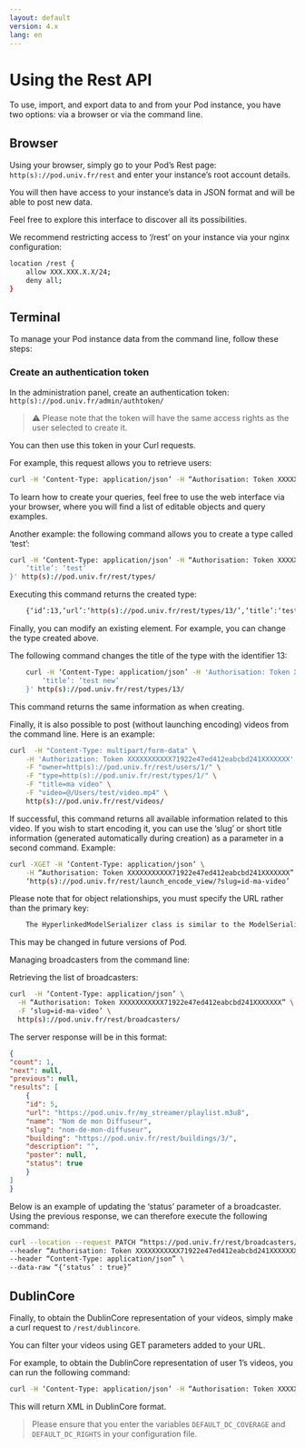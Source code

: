 ```yaml
---
layout: default
version: 4.x
lang: en
---
```


# Using the Rest API

To use, import, and export data to and from your Pod instance, you have two options: via a browser or via the command line.

## Browser

Using your browser, simply go to your Pod’s Rest page: `http(s)://pod.univ.fr/rest` and enter your instance’s root account details.

You will then have access to your instance’s data in JSON format and will be able to post new data.

Feel free to explore this interface to discover all its possibilities.

We recommend restricting access to ‘/rest’ on your instance via your nginx configuration:

```bash
location /rest {
    allow XXX.XXX.X.X/24;
    deny all;
}
```

## Terminal

To manage your Pod instance data from the command line, follow these steps:

### Create an authentication token

In the administration panel, create an authentication token: `http(s)://pod.univ.fr/admin/authtoken/`

> ⚠️ Please note that the token will have the same access rights as the user selected to create it.

You can then use this token in your Curl requests.

For example, this request allows you to retrieve users:

```bash
curl -H ‘Content-Type: application/json’ -H “Authorisation: Token XXXXXXXXXXX71922e47ed412eabcbd241XXXXXXX” -X GET -d “{}” http(s)://pod.univ.fr/rest/users/
```

To learn how to create your queries, feel free to use the web interface via your browser, where you will find a list of editable objects and query examples.

Another example: the following command allows you to create a type called ‘test’:

```bash
curl -H ‘Content-Type: application/json’ -H “Authorisation: Token XXXXXXXXXXX71922e47ed412eabcbd241XXXXXXX” -X POST -d '{
    ‘title’: ‘test’
}' http(s)://pod.univ.fr/rest/types/
```

Executing this command returns the created type:

```bash
    {‘id’:13,‘url’:‘http(s)://pod.univ.fr/rest/types/13/’,‘title’:‘test’,“description”:‘-- sorry, no translation provided --’,‘icon’:null}
```

Finally, you can modify an existing element. For example, you can change the type created above.

The following command changes the title of the type with the identifier 13:

```bash
    curl -H ‘Content-Type: application/json’ -H 'Authorisation: Token XXXXXXXXXXX71922e47ed412eabcbd241XXXXXXX' -X PATCH -d '{
        ‘title’: ‘test new’
    }' http(s)://pod.univ.fr/rest/types/13/
```

This command returns the same information as when creating.

Finally, it is also possible to post (without launching encoding) videos from the command line. Here is an example:

```bash
curl  -H "Content-Type: multipart/form-data" \
    -H 'Authorization: Token XXXXXXXXXXX71922e47ed412eabcbd241XXXXXXX' \
    -F "owner=http(s)://pod.univ.fr/rest/users/1/" \
    -F "type=http(s)://pod.univ.fr/rest/types/1/" \
    -F "title=ma video" \
    -F "video=@/Users/test/video.mp4" \
    http(s)://pod.univ.fr/rest/videos/
```

If successful, this command returns all available information related to this video. If you wish to start encoding it, you can use the ‘slug’ or short title information (generated automatically during creation) as a parameter in a second command. Example:

```bash
curl -XGET -H ‘Content-Type: application/json’ \
    -H “Authorisation: Token XXXXXXXXXXX71922e47ed412eabcbd241XXXXXXX” \
    ‘http(s)://pod.univ.fr/rest/launch_encode_view/?slug=id-ma-video’
```

Please note that for object relationships, you must specify the URL rather than the primary key:

```bash
    The HyperlinkedModelSerializer class is similar to the ModelSerializer class except that it uses hyperlinks to represent relationships, rather than primary keys. By default, the serialiser will include a URL field instead of a primary key field.
```

This may be changed in future versions of Pod.

Managing broadcasters from the command line:

Retrieving the list of broadcasters:

```bash
curl  -H ‘Content-Type: application/json’ \
  -H “Authorisation: Token XXXXXXXXXXX71922e47ed412eabcbd241XXXXXXX” \
  -F ‘slug=id-ma-video’ \
  http(s)://pod.univ.fr/rest/broadcasters/
```

The server response will be in this format:

```json
{
"count": 1,
"next": null,
"previous": null,
"results": [
    {
    "id": 5,
    "url": "https://pod.univ.fr/my_streamer/playlist.m3u8",
    "name": "Nom de mon Diffuseur",
    "slug": "nom-de-mon-diffuseur",
    "building": "https://pod.univ.fr/rest/buildings/3/",
    "description": "",
    "poster": null,
    "status": true
    }
]
}
```

Below is an example of updating the ‘status’ parameter of a broadcaster. Using the previous response, we can therefore execute the following command:

```bash
curl --location --request PATCH “https://pod.univ.fr/rest/broadcasters/nom-de-mon-diffuseur/” \
--header “Authorisation: Token XXXXXXXXXXX71922e47ed412eabcbd241XXXXXXX” \
--header “Content-Type: application/json” \
--data-raw “{‘status’ : true}”
```

## DublinCore

Finally, to obtain the DublinCore representation of your videos, simply make a curl request to `/rest/dublincore`.

You can filter your videos using GET parameters added to your URL.

For example, to obtain the DublinCore representation of user 1’s videos, you can run the following command:

```bash
curl -H ‘Content-Type: application/json’ -H “Authorisation: Token XXXXXXXXXXX71922e47ed412eabcbd241XXXXXXX” -X GET http(s)://pod.univ.fr/rest/dublincore/?owner=1
```

This will return XML in DublinCore format.

> Please ensure that you enter the variables `DEFAULT_DC_COVERAGE` and `DEFAULT_DC_RIGHTS` in your configuration file.
